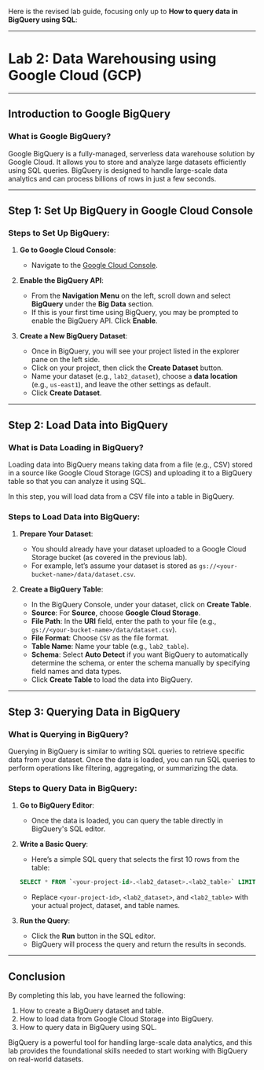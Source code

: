 Here is the revised lab guide, focusing only up to **How to query data in BigQuery using SQL**:

---

# **Lab 2: Data Warehousing using Google Cloud (GCP)**

---

## **Introduction to Google BigQuery**

### **What is Google BigQuery?**
Google BigQuery is a fully-managed, serverless data warehouse solution by Google Cloud. It allows you to store and analyze large datasets efficiently using SQL queries. BigQuery is designed to handle large-scale data analytics and can process billions of rows in just a few seconds.

---

## **Step 1: Set Up BigQuery in Google Cloud Console**

### **Steps to Set Up BigQuery:**

1. **Go to Google Cloud Console**:
    - Navigate to the [Google Cloud Console](https://console.cloud.google.com/).

2. **Enable the BigQuery API**:
    - From the **Navigation Menu** on the left, scroll down and select **BigQuery** under the **Big Data** section.
    - If this is your first time using BigQuery, you may be prompted to enable the BigQuery API. Click **Enable**.

3. **Create a New BigQuery Dataset**:
    - Once in BigQuery, you will see your project listed in the explorer pane on the left side.
    - Click on your project, then click the **Create Dataset** button.
    - Name your dataset (e.g., `lab2_dataset`), choose a **data location** (e.g., `us-east1`), and leave the other settings as default.
    - Click **Create Dataset**.

---

## **Step 2: Load Data into BigQuery**

### **What is Data Loading in BigQuery?**
Loading data into BigQuery means taking data from a file (e.g., CSV) stored in a source like Google Cloud Storage (GCS) and uploading it to a BigQuery table so that you can analyze it using SQL.

In this step, you will load data from a CSV file into a table in BigQuery.

### **Steps to Load Data into BigQuery:**

1. **Prepare Your Dataset**:
   - You should already have your dataset uploaded to a Google Cloud Storage bucket (as covered in the previous lab).
   - For example, let’s assume your dataset is stored as `gs://<your-bucket-name>/data/dataset.csv`.

2. **Create a BigQuery Table**:
    - In the BigQuery Console, under your dataset, click on **Create Table**.
    - **Source**: For **Source**, choose **Google Cloud Storage**.
    - **File Path**: In the **URI** field, enter the path to your file (e.g., `gs://<your-bucket-name>/data/dataset.csv`).
    - **File Format**: Choose `CSV` as the file format.
    - **Table Name**: Name your table (e.g., `lab2_table`).
    - **Schema**: Select **Auto Detect** if you want BigQuery to automatically determine the schema, or enter the schema manually by specifying field names and data types.
    - Click **Create Table** to load the data into BigQuery.

---

## **Step 3: Querying Data in BigQuery**

### **What is Querying in BigQuery?**
Querying in BigQuery is similar to writing SQL queries to retrieve specific data from your dataset. Once the data is loaded, you can run SQL queries to perform operations like filtering, aggregating, or summarizing the data.

### **Steps to Query Data in BigQuery:**

1. **Go to BigQuery Editor**:
    - Once the data is loaded, you can query the table directly in BigQuery's SQL editor.

2. **Write a Basic Query**:
   - Here’s a simple SQL query that selects the first 10 rows from the table:

    ```sql
    SELECT * FROM `<your-project-id>.<lab2_dataset>.<lab2_table>` LIMIT 10;
    ```

    - Replace `<your-project-id>`, `<lab2_dataset>`, and `<lab2_table>` with your actual project, dataset, and table names.

3. **Run the Query**:
    - Click the **Run** button in the SQL editor.
    - BigQuery will process the query and return the results in seconds.

---

## **Conclusion**

By completing this lab, you have learned the following:
1. How to create a BigQuery dataset and table.
2. How to load data from Google Cloud Storage into BigQuery.
3. How to query data in BigQuery using SQL.

BigQuery is a powerful tool for handling large-scale data analytics, and this lab provides the foundational skills needed to start working with BigQuery on real-world datasets.

